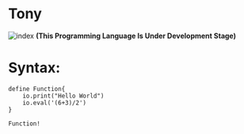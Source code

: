 # Tony
![index](https://user-images.githubusercontent.com/81899310/143827568-fc00e7e7-cf26-4a1d-997d-6d50d3589710.png) 
<b>(This Programming Language Is Under Development Stage)</b>

# Syntax:
    define Function{
        io.print("Hello World")
        io.eval('(6+3)/2')
    }
    
    Function!

